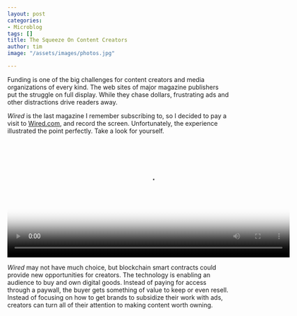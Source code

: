```yaml
---
layout: post
categories:
- Microblog
tags: []
title: The Squeeze On Content Creators
author: tim
image: "/assets/images/photos.jpg"

---
```

Funding is one of the big challenges for content creators and media organizations of every kind. The web sites of major magazine publishers put the struggle on full display. While they chase dollars, frustrating ads and other distractions drive readers away.

_Wired_ is the last magazine I remember subscribing to, so I decided to pay a visit to [Wired.com](https://www.wired.com), and record the screen. Unfortunately, the experience illustrated the point perfectly. Take a look for yourself. 

<video id="wired" class="video-js" controls preload="auto" width="640" height="264" poster="/assets/images/photos.jpg" data-setup="{}"> 
<source src="https://ipfs.fleek.co/ipfs/bafybeiatdr6dbsm7q4wo3iwawq6iqgfcznpx6prkudh23hrzdzm6fy4rhi" type="video/mp4" />
    <p class="vjs-no-js">
      To view this video please enable JavaScript, and consider upgrading to a
      web browser that
      <a href="https://videojs.com/html5-video-support/" target="_blank"
        >supports HTML5 video</a
      >
    </p>
</video>


_Wired_ may not have much choice, but blockchain smart contracts could provide new opportunities for creators. The technology is enabling an audience to buy and own digital goods. Instead of paying for access through a paywall, the buyer gets something of value to keep or even resell. 
Instead of focusing on how to get brands to subsidize their work with ads, creators can turn all of their attention to making content worth owning.